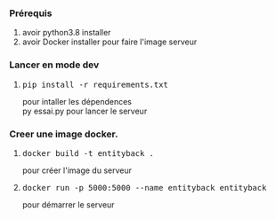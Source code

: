 ### Prérequis
<ol>
    <li>avoir python3.8 installer</li>
    <li>avoir Docker installer pour faire l'image serveur</li>
</ol>

### Lancer en mode dev
<ol>
    <li><pre>pip install -r requirements.txt</pre> pour intaller les dépendences</li>
    <li<pre>py essai.py</pre> pour lancer le serveur</li>
</ol>

### Creer une image docker.
<ol>
    <li><pre>docker build -t entityback .</pre> pour créer l'image du serveur</li>
    <li><pre>docker run -p 5000:5000 --name entityback entityback</pre> pour démarrer le serveur</li>
</ol>